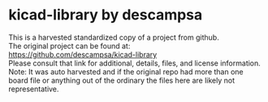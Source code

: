 
# kicad-library by descampsa  
This is a harvested standardized copy of a project from github.  
The original project can be found at:  
https://github.com/descampsa/kicad-library  
Please consult that link for additional, details, files, and license information.  
Note: It was auto harvested and if the original repo had more than one board file or anything out of the ordinary the files here are likely not representative.  
    